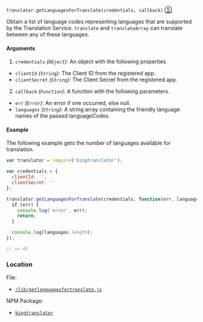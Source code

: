 `translator.getLanguagesForTranslate(credentials, callback)`
[&#x24C8;](https://github.com/mattpodwysocki/bingtranslator-node/blob/master/lib/getlanguagesfortranslate.js "View in source")

Obtain a list of language codes representing languages that are supported by the Translation Service. `translate` and `translateArray` can translate between any of these languages.

#### Arguments
1. `credentials` *(`Object`)*: An object with the following properties
  - `clientId` *(`String`)*: The Client ID from the registered app.
  - `clientSecret` *(`String`)*: The Client Secret from the registered app.
2. `callback` *(`Function`)*: A function with the following parameters.
  - `err` *(`Error`)*: An error if one occurred, else null.
  - `languages` *(`String`)*: A string array containing the friendly language names of the passed languageCodes.

#### Example 

The following example gets the number of languages available for translation.

```js
var translator = require('bingtranslator');

var credentials = {
  clientId: '',
  clientSecret: ''
};

translator.getLanguagesForTranslate(credentials, function(err, languages) {
  if (err) {
    console.log('error', err);
    return;
  }

  console.log(languages.length);
});

// => 45
```

### Location

File:
- [`/lib/getlanguagesfortranslate.js`](https://github.com/mattpodwysocki/bingtranslator-node/blob/master/lib/getlanguagesfortranslate.js)

NPM Package:
- [`bingtranslator`](https://preview.npmjs.com/package/bingtranslator)